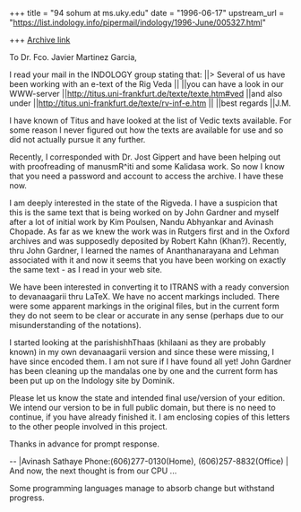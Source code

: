 +++
title = "94 sohum at ms.uky.edu"
date = "1996-06-17"
upstream_url = "https://list.indology.info/pipermail/indology/1996-June/005327.html"

+++
[Archive link](https://list.indology.info/pipermail/indology/1996-June/005327.html)

To 
Dr.  Fco. Javier Martinez Garcia,

I read your mail in the INDOLOGY group stating that:
||> Several of us have been working with an e-text of the Rig Veda 
||
||you can have a look in our WWW-server
||http://titus.uni-frankfurt.de/texte/texte.htm#ved
||and also under
||http://titus.uni-frankfurt.de/texte/rv-inf-e.htm
||
||best regards
||J.M.

I have known of Titus and have looked at the list of Vedic texts
available. For some reason I never figured out how the texts are
available for use and so did not actually pursue it any further. 

Recently, I corresponded with Dr. Jost Gippert and have been helping
out with proofreading of manusmR^iti and some Kalidasa work. So now I
know that you need a password and account to access the archive. I
have these now. 

I am deeply interested in the state of the Rigveda. I have a suspicion
that this is the same text that is being worked on by John Gardner and
myself after a lot of initial work by Kim Poulsen, Nandu Abhyankar and
Avinash Chopade. As far as we knew the work was in Rutgers first and
in the Oxford archives and was supposedly deposited by Robert Kahn
(Khan?). Recently, thru John Gardner, I learned the names of
Ananthanarayana and Lehman associated with it and now it seems that
you have been working on exactly the same text - as I read in your web
site.

We have been interested in converting it to ITRANS with a ready
conversion to devanaagarii thru LaTeX. We have no accent markings
included. There were some apparent markings in the original files, but
in the current form they do not seem to be clear or accurate in any
sense (perhaps due to our misunderstanding of the notations).

I started looking at the parishishhThaas (khilaani as they are
probably known) in my own devanaagarii version and since these were
missing, I have since encoded them. I am not sure if I have found all
yet! John Gardner has been cleaning up the mandalas one by one and the
current form has been put up on the Indology site by Dominik.

Please let us know the state and intended final use/version of your
edition.  We intend our version to be in full public domain, but there
is no need to continue, if you have already finished it. I am
enclosing copies of this letters to the other people involved in this
project.

Thanks in advance for prompt response.

-- 
|Avinash Sathaye Phone:(606)277-0130(Home), (606)257-8832(Office) |
And now, the next thought is from our CPU ...
>>>>>>>>>>>>
Some programming languages manage to absorb change but withstand
progress.




